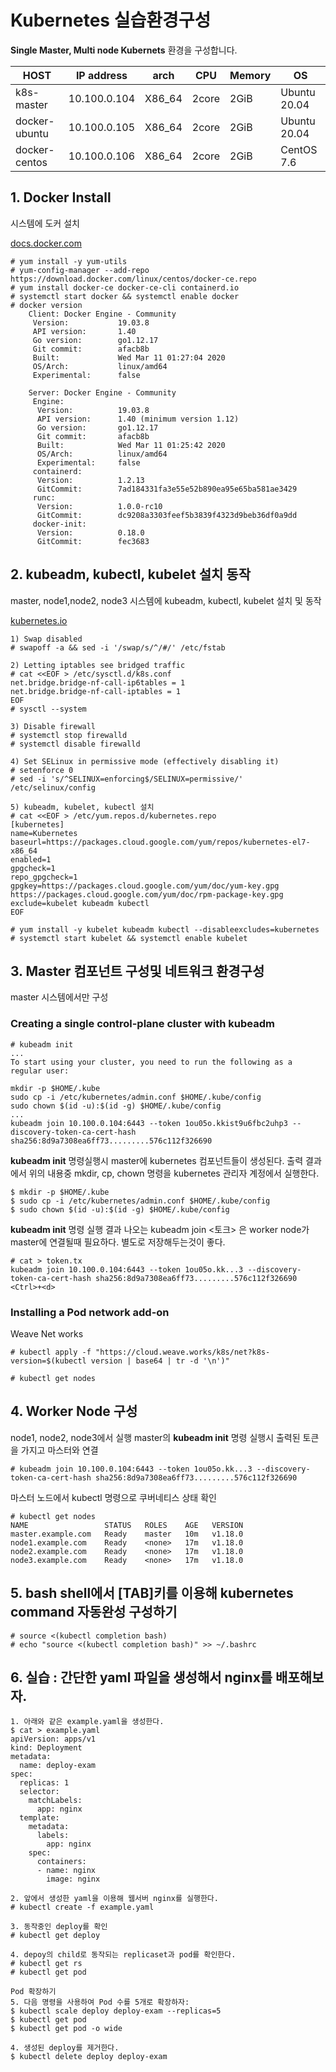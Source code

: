 # Kubernetes 실습환경구성

**Single Master, Multi node Kubernets** 환경을 구성합니다.

|HOST|IP address  | arch | CPU | Memory | OS |
|--|--|--|--|--|--|
|k8s-master|10.100.0.104|X86_64|2core|2GiB |Ubuntu 20.04|
|docker-ubuntu|10.100.0.105|X86_64|2core|2GiB |Ubuntu 20.04|
|docker-centos|10.100.0.106|X86_64|2core|2GiB |CentOS 7.6|



## 1. Docker Install
시스템에 도커 설치

[docs.docker.com](https://docs.docker.com/engine/install/centos/)

    # yum install -y yum-utils
    # yum-config-manager --add-repo https://download.docker.com/linux/centos/docker-ce.repo
    # yum install docker-ce docker-ce-cli containerd.io
    # systemctl start docker && systemctl enable docker
    # docker version
	    Client: Docker Engine - Community
		 Version:           19.03.8
		 API version:       1.40
		 Go version:        go1.12.17
		 Git commit:        afacb8b
		 Built:             Wed Mar 11 01:27:04 2020
		 OS/Arch:           linux/amd64
		 Experimental:      false

		Server: Docker Engine - Community
		 Engine:
		  Version:          19.03.8
		  API version:      1.40 (minimum version 1.12)
		  Go version:       go1.12.17
		  Git commit:       afacb8b
		  Built:            Wed Mar 11 01:25:42 2020
		  OS/Arch:          linux/amd64
		  Experimental:     false
		 containerd:
		  Version:          1.2.13
		  GitCommit:        7ad184331fa3e55e52b890ea95e65ba581ae3429
		 runc:
		  Version:          1.0.0-rc10
		  GitCommit:        dc9208a3303feef5b3839f4323d9beb36df0a9dd
		 docker-init:
		  Version:          0.18.0
		  GitCommit:        fec3683

    
## 2. kubeadm, kubectl, kubelet 설치 동작
master, node1,node2, node3 시스템에 kubeadm, kubectl, kubelet 설치 및 동작

[kubernetes.io](https://kubernetes.io/docs/setup/production-environment/tools/kubeadm/install-kubeadm/)

	1) Swap disabled
	# swapoff -a && sed -i '/swap/s/^/#/' /etc/fstab
	
	2) Letting iptables see bridged traffic
	# cat <<EOF > /etc/sysctl.d/k8s.conf
	net.bridge.bridge-nf-call-ip6tables = 1
	net.bridge.bridge-nf-call-iptables = 1
	EOF
	# sysctl --system

	3) Disable firewall
	# systemctl stop firewalld 
	# systemctl disable firewalld
	
	4) Set SELinux in permissive mode (effectively disabling it)
	# setenforce 0
	# sed -i 's/^SELINUX=enforcing$/SELINUX=permissive/' /etc/selinux/config
	
	5) kubeadm, kubelet, kubectl 설치
	# cat <<EOF > /etc/yum.repos.d/kubernetes.repo
	[kubernetes]
	name=Kubernetes
	baseurl=https://packages.cloud.google.com/yum/repos/kubernetes-el7-x86_64
	enabled=1
	gpgcheck=1
	repo_gpgcheck=1
	gpgkey=https://packages.cloud.google.com/yum/doc/yum-key.gpg https://packages.cloud.google.com/yum/doc/rpm-package-key.gpg
	exclude=kubelet kubeadm kubectl
	EOF
	
	# yum install -y kubelet kubeadm kubectl --disableexcludes=kubernetes
	# systemctl start kubelet && systemctl enable kubelet


## 3. Master 컴포넌트 구성및 네트워크 환경구성
master 시스템에서만 구성 
### Creating a single control-plane cluster with kubeadm

	# kubeadm init
	...
	To start using your cluster, you need to run the following as a regular user:

	mkdir -p $HOME/.kube
	sudo cp -i /etc/kubernetes/admin.conf $HOME/.kube/config
	sudo chown $(id -u):$(id -g) $HOME/.kube/config
	...
	kubeadm join 10.100.0.104:6443 --token 1ou05o.kkist9u6fbc2uhp3 --discovery-token-ca-cert-hash sha256:8d9a7308ea6ff73.........576c112f326690


**kubeadm init** 명령실행시 master에 kubernetes 컴포넌트들이 생성된다. 
출력 결과에서 위의 내용중 mkdir, cp, chown 명령을 kubernetes 관리자 계정에서 실행한다.

	$ mkdir -p $HOME/.kube
	$ sudo cp -i /etc/kubernetes/admin.conf $HOME/.kube/config
	$ sudo chown $(id -u):$(id -g) $HOME/.kube/config

**kubeadm init** 명령 실행 결과 나오는 kubeadm join <토크> 은  worker node가 master에 연결될때 필요하다. 별도로 저장해두는것이 좋다.

	# cat > token.tx
	kubeadm join 10.100.0.104:6443 --token 1ou05o.kk...3 --discovery-token-ca-cert-hash sha256:8d9a7308ea6ff73.........576c112f326690
	<Ctrl>+<d>

### Installing a Pod network add-on
Weave Net works

	# kubectl apply -f "https://cloud.weave.works/k8s/net?k8s-version=$(kubectl version | base64 | tr -d '\n')"

	# kubectl get nodes

## 4. Worker Node 구성
node1, node2, node3에서 실행
master의 **kubeadm init** 명령 실행시 출력된 토큰을 가지고 마스터와 연결

	# kubeadm join 10.100.0.104:6443 --token 1ou05o.kk...3 --discovery-token-ca-cert-hash sha256:8d9a7308ea6ff73.........576c112f326690

마스터 노드에서 kubectl 명령으로 쿠버네티스 상태 확인

	# kubectl get nodes
	NAME                 STATUS   ROLES    AGE   VERSION
	master.example.com   Ready    master   10m   v1.18.0
	node1.example.com    Ready    <none>   17m   v1.18.0
	node2.example.com    Ready    <none>   17m   v1.18.0
	node3.example.com    Ready    <none>   17m   v1.18.0
	
	
## 5. bash shell에서 [TAB]키를 이용해 kubernetes command 자동완성 구성하기
	
	# source <(kubectl completion bash)
	# echo "source <(kubectl completion bash)" >> ~/.bashrc


## 6. 실습 : 간단한 yaml 파일을 생성해서 nginx를 배포해보자.

	1. 아래와 같은 example.yaml을 생성한다.
	$ cat > example.yaml
	apiVersion: apps/v1
	kind: Deployment
	metadata:
	  name: deploy-exam
	spec:
	  replicas: 1
	  selector:
	    matchLabels:
	      app: nginx
	  template:
	    metadata:
	      labels:
	        app: nginx
	    spec:
	      containers:
	      - name: nginx
	        image: nginx

	2. 앞에서 생성한 yaml을 이용해 웹서버 nginx를 실행한다.
	# kubectl create -f example.yaml

	3. 동작중인 deploy를 확인
	# kubectl get deploy

	4. depoy의 child로 동작되는 replicaset과 pod를 확인한다.
	# kubectl get rs
	# kubectl get pod

	Pod 확장하기
	5. 다음 명령을 사용하여 Pod 수를 5개로 확장하자:
	$ kubectl scale deploy deploy-exam --replicas=5
	$ kubectl get pod
	$ kubectl get pod -o wide

	4. 생성된 deploy를 제거한다.
	$ kubectl delete deploy deploy-exam
